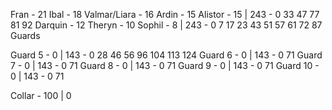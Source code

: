 Fran - 21
Ibal - 18
Valmar/Liara - 16
Ardin - 15
Alistor - 15 | 243 - 0 33 47 77 81 92
Darquin - 12
Theryn - 10
Sophil - 8 | 243 - 0 7 17 23 43 51 57 61 72 87
Guards

Guard 5 - 0 | 143 - 0 28 46 56 96 104 113 124
Guard 6 - 0 | 143 - 0 71
Guard 7 - 0 | 143 - 0 71
Guard 8 - 0 | 143 - 0 71
Guard 9 - 0 | 143 - 0 71
Guard 10 - 0 | 143 - 0 71

Collar - 100 | 0

